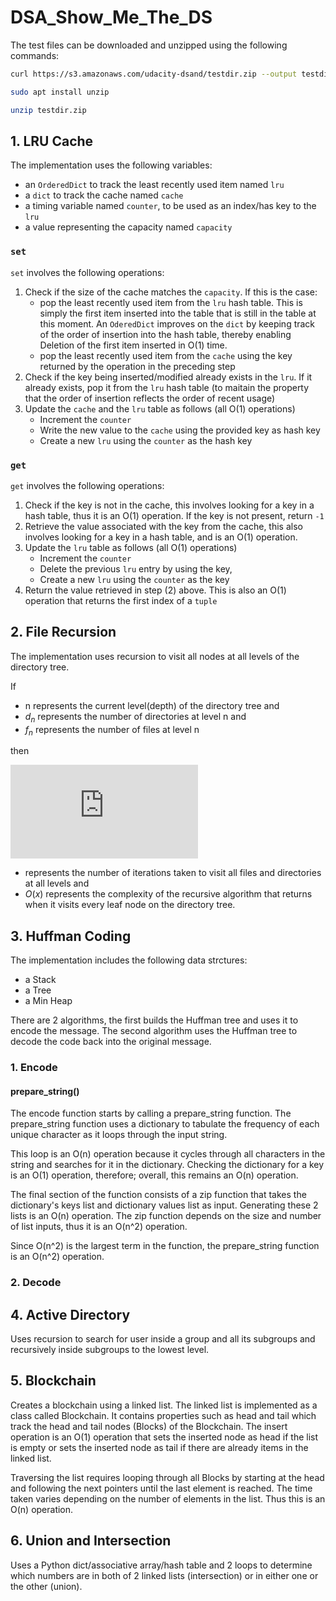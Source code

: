 # DSA_Show_Me_The_DS

The test files can be downloaded and unzipped using the following commands:

```bash
curl https://s3.amazonaws.com/udacity-dsand/testdir.zip --output testdir.zip
```
```bash
sudo apt install unzip
```
```bash
unzip testdir.zip
```
## 1. LRU Cache

The implementation uses the following variables:
- an `OrderedDict` to track the least recently used item named `lru`
- a `dict` to track the cache named `cache`
- a timing variable named `counter`, to be used as an index/has key to the `lru`
- a value representing the capacity named `capacity`

### `set`
`set` involves the following operations:
1. Check if the size of the cache matches the `capacity`. If this is the case:
    - pop the least recently used item from the `lru` hash table. This is simply the first item inserted into the table that is still in the table at this moment. An `OderedDict` improves on the `dict` by keeping track of the order of insertion into the hash table, thereby enabling Deletion of the first item inserted in O(1) time.
    - pop the least recently used item from the `cache` using the key returned by the operation in the preceding step
2. Check if the key being inserted/modified already exists in the `lru`. If it already exists, pop it from the `lru` hash table (to maitain the property that the order of insertion reflects the order of recent usage)
3. Update the `cache` and the `lru` table as follows (all O(1) operations)
    - Increment the `counter`
    - Write the new value to the `cache` using the provided key as hash key
    - Create a new `lru` using the `counter` as the hash key

### `get`
`get` involves the following operations:
1. Check if the key is not in the cache, this involves looking for a key in a hash table, thus it is an O(1) operation. If the key is not present, return `-1`
2. Retrieve the value associated with the key from the cache, this also involves looking for a key in a hash table, and is an O(1) operation.
3. Update the `lru` table as follows (all O(1) operations)
    - Increment the `counter`
    - Delete the previous `lru` entry by using the key, 
    - Create a new `lru` using the `counter` as the key
4. Return the value retrieved in step (2) above. This is also an O(1) operation that returns the first index of a `tuple`


## 2. File Recursion

The implementation uses recursion to visit all nodes at all levels of the directory tree.

If 
- n represents the current level(depth) of the directory tree and
- $d_n$ represents the number of directories at level n and
- $f_n$ represents the number of files at level n

then

[//]: # "$x = \sum_{n=1}^{l}(d_n + f_n)$"

![](https://latex.codecogs.com/svg.latex?x%20%3D%20%5Csum_%7Bn%3D1%7D%5E%7Bl%7D%28d_n%20%2B%20f_n%29)

- represents the number of iterations taken to visit all files and directories at all levels and
- $O(x)$ represents the complexity of the recursive algorithm that returns when it visits every leaf node on the directory tree.

## 3. Huffman Coding
The implementation includes the following data strctures:
- a Stack
- a Tree
- a Min Heap

There are 2 algorithms, the first builds the Huffman tree and uses it to encode the message. The second algorithm uses the Huffman tree to decode the code back into the original message.

### 1. Encode
#### prepare_string()
The encode function starts by calling a prepare_string function. The prepare_string function uses a dictionary to tabulate the frequency of each unique character as it loops through the input string.

This loop is an O(n) operation because it cycles through all characters in the string and searches for it in the dictionary. Checking the dictionary for a key is an O(1) operation, therefore; overall, this remains an O(n) operation.

The final section of the function consists of a zip function that takes the dictionary's keys list and dictionary values list as input. Generating these 2 lists is an O(n) operation. The zip function depends on the size and number of list inputs, thus it is an O(n^2) operation. 

Since O(n^2) is the largest term in the function, the prepare_string function is an O(n^2) operation.
 
### 2. Decode

## 4. Active Directory
Uses recursion to search for user inside a group and all its subgroups and recursively inside subgroups to the lowest level. 
## 5. Blockchain
Creates a blockchain using a linked list.
The linked list is implemented as a class called Blockchain. It contains properties such as head and tail which track the head and tail nodes (Blocks) of the Blockchain.
The insert operation is an O(1) operation that sets the inserted node as head if the list is empty or sets the inserted node as tail if there are already items in the linked list.

Traversing the list requires looping through all Blocks by starting at the head and following the next pointers until the last element is reached. The time taken varies depending on the number of elements in the list. Thus this is an O(n) operation.

## 6. Union and Intersection
Uses a Python dict/associative array/hash table and 2 loops to determine which numbers are in both of 2 linked lists (intersection) or in either one or the other (union).  
